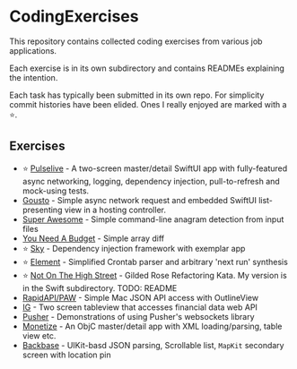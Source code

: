# CodingExercises

This repository contains collected coding exercises from various job applications.

Each exercise is in its own subdirectory and contains READMEs explaining the intention.

Each task has typically been submitted in its own repo.  For simplicity commit histories have been elided.  Ones I really enjoyed are marked with a ⭐️.

## Exercises

- ⭐️ [Pulselive](Pulselive,%20March%202023/README.md) - A two-screen master/detail SwiftUI app with fully-featured async networking, logging, dependency injection, pull-to-refresh and mock-using tests.
- [Gousto](Gousto,%20March%202023/README.md) - Simple async network request and embedded SwiftUI list-presenting view in a hosting controller.
- [Super Awesome](Super%20Awesome%2C%20August%202021/README.md) - Simple command-line anagram detection from input files
- [You Need A Budget](You%20Need%20A%20Budget,%20March%202021/README.md) - Simple array diff
- ⭐️ [Sky](Sky,%20August%202021/README.md) - Dependency injection framework with exemplar app
- ⭐️ [Element](Element,%20August%202021) - Simplified Crontab parser and arbitrary 'next run' synthesis
- ⭐️ [Not On The High Street](Not%20On%20The%20High%20Street%2C%20August%202021/swift/Sources/GildedRose/GildedRose.swift) - Gilded Rose Refactoring Kata.  My version is in the Swift subdirectory.  TODO: README
- [RapidAPI/PAW](RapidAPI,%20August%202021/README.md) - Simple Mac JSON API access with OutlineView
- [IG](IG,%20February%202022/README_submission.md) - Two screen tableview that accesses financial data web API
- [Pusher](Pusher,%20June%202020/README.md) - Demonstrations of using Pusher's websockets library
- [Monetize](Monetize,%20November%202013/README_monetise.txt) - An ObjC master/detail app with XML loading/parsing, table view etc.
- [Backbase](Backbase,%20July%202020/Instructions%20for%20the%20test.md) - UIKit-basd JSON parsing, Scrollable list, `MapKit` secondary screen with location pin
